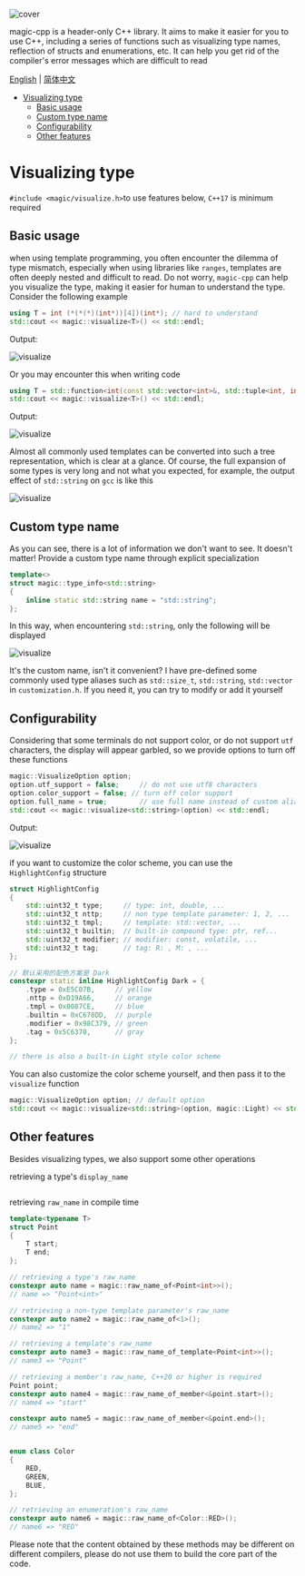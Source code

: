 ![cover](docs/assets/cover.png)

magic-cpp is a header-only C++ library. It aims to make it easier for you to use C++, including a series of functions such as visualizing type names, reflection of structs and enumerations, etc. It can help you get rid of the compiler's error messages which are difficult to read

[English](README.md) | [简体中文](README.zh.md)

- [Visualizing type](#visualizing-type)
  - [Basic usage](#basic-usage)
  - [Custom type name](#custom-type-name)
  - [Configurability](#configurability)
  - [Other features](#other-features)


# Visualizing type
`#include <magic/visualize.h>`to use features below, `C++17` is minimum required

## Basic usage
when using template programming, you often encounter the dilemma of type mismatch, especially when using libraries like `ranges`, templates are often deeply nested and difficult to read. Do not worry, `magic-cpp` can help you visualize the type, making it easier for human to understand the type. Consider the following example
```cpp
using T = int (*(*(*)(int*))[4])(int*); // hard to understand
std::cout << magic::visualize<T>() << std::endl;
```
Output:

![visualize](docs/assets/sample_ptr.png)

Or you may encounter this when writing code
```cpp
using T = std::function<int(const std::vector<int>&, std::tuple<int, int, int>)>; // hard to understand
std::cout << magic::visualize<T>() << std::endl;
```
Output:

![visualize](docs/assets/std_function.png)

Almost all commonly used templates can be converted into such a tree representation, which is clear at a glance. Of course, the full expansion of some types is very long and not what you expected, for example, the output effect of `std::string` on `gcc` is like this

![visualize](docs/assets/full_std_string.png)

## Custom type name
As you can see, there is a lot of information we don't want to see. It doesn't matter! Provide a custom type name through explicit specialization
```cpp
template<>
struct magic::type_info<std::string>
{
    inline static std::string name = "std::string";
};
```
In this way, when encountering `std::string`, only the following will be displayed

![visualize](docs/assets/std_string.png)

It's the custom name, isn't it convenient? I have pre-defined some commonly used type aliases such as `std::size_t`, `std::string`, `std::vector` in `customization.h`. If you need it, you can try to modify or add it yourself

## Configurability
Considering that some terminals do not support color, or do not support `utf` characters, the display will appear garbled, so we provide options to turn off these functions
```cpp
magic::VisualizeOption option;
option.utf_support = false;     // do not use utf8 characters
option.color_support = false; // turn off color support
option.full_name = true;        // use full name instead of custom alias
std::cout << magic::visualize<std::string>(option) << std::endl;
```
Output:

![visualize](docs/assets/noutf_nocolor_full_std_string.png)

if you want to customize the color scheme, you can use the `HighlightConfig` structure
```cpp
struct HighlightConfig
{
    std::uint32_t type;     // type: int, double, ...
    std::uint32_t nttp;     // non type template parameter: 1, 2, ...
    std::uint32_t tmpl;     // template: std::vector, ...
    std::uint32_t builtin;  // built-in compound type: ptr, ref...
    std::uint32_t modifier; // modifier: const, volatile, ...
    std::uint32_t tag;      // tag: R: , M: , ...
};

// 默认采用的配色方案是 Dark
constexpr static inline HighlightConfig Dark = {
    .type = 0xE5C07B,     // yellow
    .nttp = 0xD19A66,     // orange
    .tmpl = 0x0087CE,     // blue
    .builtin = 0xC678DD,  // purple
    .modifier = 0x98C379, // green
    .tag = 0x5C6370,      // gray
};

// there is also a built-in Light style color scheme
```
You can also customize the color scheme yourself, and then pass it to the `visualize` function
```cpp
magic::VisualizeOption option; // default option
std::cout << magic::visualize<std::string>(option, magic::Light) << std::endl;
```
## Other features
Besides visualizing types, we also support some other operations

retrieving a type's `display_name`
```cpp


```

retrieving `raw_name` in compile time
```cpp
template<typename T>
struct Point
{
    T start;
    T end;
};

// retrieving a type's raw_name
constexpr auto name = magic::raw_name_of<Point<int>>();
// name => "Point<int>"

// retrieving a non-type template parameter's raw_name
constexpr auto name2 = magic::raw_name_of<1>();
// name2 => "1"

// retrieving a template's raw_name
constexpr auto name3 = magic::raw_name_of_template<Point<int>>();
// name3 => "Point"

// retrieving a member's raw_name, C++20 or higher is required
Point point;
constexpr auto name4 = magic::raw_name_of_member<&point.start>();
// name4 => "start"

constexpr auto name5 = magic::raw_name_of_member<&point.end>();
// name5 => "end"


enum class Color
{
    RED,
    GREEN,
    BLUE,
};

// retrieving an enumeration's raw_name
constexpr auto name6 = magic::raw_name_of<Color::RED>();
// name6 => "RED"
```
Please note that the content obtained by these methods may be different on different compilers, please do not use them to build the core part of the code.